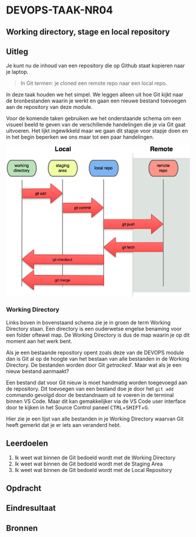 # DEVOPS-TAAK-NR04

## Working directory, stage en local repository

## Uitleg

Je kunt nu de inhoud van een repository die op Github staat kopieren naar je laptop. 

> In Git termen: je cloned een remote repo naar een local repo.

In deze taak houden we het simpel. We leggen alleen uit hoe Git kijkt naar de bronbestanden waarin je werkt en gaan een nieuwe bestand toevoegen aan de repository van deze module. 

Voor de komende taken gebruiken we het onderstaande schema om een visueel beeld te geven van de verschillende handelingen die je via Git gaat uitvoeren. Het lijkt ingewikkeld maar we gaan dit stapje voor stapje doen en in het begin beperken we ons maar tot een paar handelingen.

![](/02-Versiebeheer/taak04/gfx/git-workflow.png)

### Working Directory

Links boven in bovenstaand schema zie je in groen de term Working Directory staan. Een directory is een ouderwetse engelse benaming voor een folder oftewel map. De Working Directory is dus de map waarin je op dit moment aan het werk bent.

Als je een bestaande repository opent zoals deze van de DEVOPS module dan is Git al op de hoogte van het bestaan van alle bestanden in de Working Directory. De bestanden worden door Git *getracked*'. Maar wat als je een nieuw bestand aanmaakt? 

Een bestand dat voor Git nieuw is moet handmatig worden toegevoegd aan de repository. Dit toevoegen van een bestand doe je door het `git add` commando gevolgd door de bestandnaam uit te voeren in de terminal binnen VS Code. Maar dit kan gemakkelijker via de VS Code user interface door te kijken in het Source Control paneel <kbd>CTRL</kbd>+<kbd>SHIFT</kbd>+<kbd>G</kbd>.

Hier zie je een lijst van alle bestanden in je Working Directory waarvan Git heeft gemerkt dat je er iets aan veranderd hebt. 

## Leerdoelen

1. Ik weet wat binnen de Git bedoeld wordt met de Working Directory
2. Ik weet wat binnen de Git bedoeld wordt met de Staging Area
3. Ik weet wat binnen de Git bedoeld wordt met de Local Repository

## Opdracht



## Eindresultaat

## Bronnen
